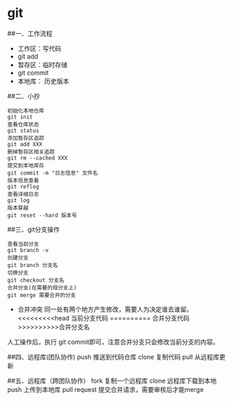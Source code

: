 # git
##一、工作流程
- 工作区：写代码
- git add
- 暂存区：临时存储
- git commit
- 本地库： 历史版本

##二、小抄
```
初始化本地仓库
git init 
查看仓库状态
git status 
添加暂存区追踪
git add XXX
删掉暂存区相关追踪
git rm --cached XXX 
提交到本地库存
git commit -m "日志信息" 文件名
版本信息查看
git reflog 
查看详细日志
git log 
版本穿越
git reset --hard 版本号 
```

##三、git分支操作
```
查看当前分支
git branch -v
创建分支
git branch 分支名
切换分支
git checkout 分支名
合并分支(在需要的母分支上)
git merge 需要合并的分支

```
- 合并冲突
同一处有两个地方产生修改，需要人为决定谁去谁留。
<<<<<<<<<head
当前分支代码
==========
合并分支代码
&gt;&gt;&gt;&gt;&gt;&gt;&gt;&gt;&gt;&gt;合并分支名

人工操作后，执行 git commit即可，注意合并分支只会修改当前分支的内容。

##四、远程库(团队协作)
push 推送到代码仓库
clone 复制代码
pull 从远程库更新

##五、远程库（跨团队协作）
fork 复制一个远程库
clone 远程库下载到本地
push 上传到本地库
pull request 提交合并请求，需要审核后才能merge


